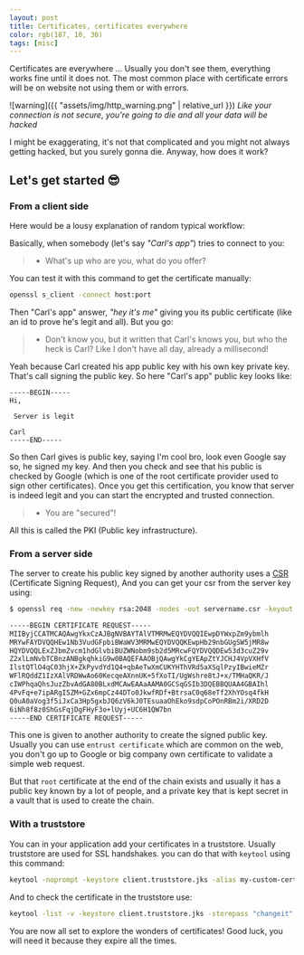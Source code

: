 ```yaml
---
layout: post
title: Certificates, certificates everywhere
color: rgb(187, 10, 30)
tags: [misc]
---
```


Certificates are everywhere ...
Usually you don't see them, everything works fine until it does not. 
The most common place with certificate errors will be on website not using them or with errors. 

![warning]({{ "assets/img/http_warning.png" | relative_url }})
*Like your connection is not secure, you're going to die and all your data will be hacked*

I might be exaggerating, it's not that complicated and you might not always getting hacked, but you surely gonna die.
Anyway, how does it work?

## Let's get started 😎

### From a client side

Here would be a lousy explanation of random typical workflow:

Basically, when somebody (let's say _"Carl's app"_) tries to connect to you:
>  - What's up who are you, what do you offer?

You can test it with this command to get the certificate manually:

```bash
openssl s_client -connect host:port
```

Then "Carl's app" answer, _"hey it's me"_ giving you its public certificate (like an id to prove he's legit and all).
But you go:
>  - Don't know you, but it written that Carl's knows you, but who the heck is Carl? Like I don't have all day, already a millisecond!
  
Yeah because Carl created his app public key with his own key private key. That's call signing the public key.
 So here "Carl's app" public key looks like:

```
-----BEGIN-----
Hi,

 Server is legit 
 
Carl
-----END-----
```
 
So then Carl gives is public key, saying I'm cool bro, look even Google say so, he signed my key. 
And then you check and see that his public is checked by Google (which is one of the root certificate provider used to sign other certificates).
Once you get this certification, you know that server is indeed legit and you can start the encrypted and trusted connection.

>  - You are "secured"!

All this is called the PKI (Public key infrastructure).

### From a server side

The server to create his public key signed by another authority uses a [CSR](https://www.sslshopper.com/what-is-a-csr-certificate-signing-request.html) (Certificate Signing Request),
And you can get your csr from the server key using:

```bash
$ openssl req -new -newkey rsa:2048 -nodes -out servername.csr -keyout servername.key

-----BEGIN CERTIFICATE REQUEST-----
MIIByjCCATMCAQAwgYkxCzAJBgNVBAYTAlVTMRMwEQYDVQQIEwpDYWxpZm9ybmlh
MRYwFAYDVQQHEw1Nb3VudGFpbiBWaWV3MRMwEQYDVQQKEwpHb29nbGUgSW5jMR8w
HQYDVQQLExZJbmZvcm1hdGlvbiBUZWNobm9sb2d5MRcwFQYDVQQDEw53d3cuZ29v
Z2xlLmNvbTCBnzANBgkqhkiG9w0BAQEFAAOBjQAwgYkCgYEApZtYJCHJ4VpVXHfV
IlstQTlO4qC03hjX+ZkPyvdYd1Q4+qbAeTwXmCUKYHThVRd5aXSqlPzyIBwieMZr
WFlRQddZ1IzXAlVRDWwAo60KecqeAXnnUK+5fXoTI/UgWshre8tJ+x/TMHaQKR/J
cIWPhqaQhsJuzZbvAdGA80BLxdMCAwEAAaAAMA0GCSqGSIb3DQEBBQUAA4GBAIhl
4PvFq+e7ipARgI5ZM+GZx6mpCz44DTo0JkwfRDf+BtrsaC0q68eTf2XhYOsq4fkH
Q0uA0aVog3f5iJxCa3Hp5gxbJQ6zV6kJ0TEsuaaOhEko9sdpCoPOnRBm2i/XRD2D
6iNh8f8z0ShGsFqjDgFHyF3o+lUyj+UC6H1QW7bn
-----END CERTIFICATE REQUEST-----
```

This one is given to another authority to create the signed public key. 
Usually you can use `entrust certificate` which are common on the web, you don't go up to Google or big company own certificate to validate a simple web request.
 
But that `root` certificate at the end of the chain exists and usually it has a public key known by a lot of people, 
and a private key that is kept secret in a vault that is used to create the chain.


### With a truststore

You can in your application add your certificates in a truststore.
Usually truststore are used for SSL handshakes. you can do that with `keytool` using this command:

```bash 
keytool -noprompt -keystore client.truststore.jks -alias my-custom-cert-alias -import -file newcert.crt -storepass "changeit" -keypass "changeit"
```

And to check the certificate in the truststore use:

```bash
keytool -list -v -keystore client.truststore.jks -storepass "changeit"
```

You are now all set to explore the wonders of certificates! Good luck, you will need it because they expire all the times.
